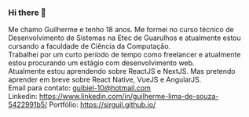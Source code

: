 ### Hi there 👋

Me chamo Guilherme e tenho 18 anos. Me formei no curso técnico de Desenvolvimento de Sistemas na Etec de Guarulhos e atualmente estou cursando a faculdade de Ciência da Computação. <br/>
Trabalhei por um  curto período de tempo como freelancer e atualmente estou procurando um estágio com desenvolvimento web.<br/>
Atualmente estou aprendendo sobre ReactJS e NextJS. Mas pretendo aprender em breve sobre React Native, VueJS e AngularJS.<br/>
Email para contato: guibiel-10@hotmail.com<br/>
Linkedin: https://www.linkedin.com/in/guilherme-lima-de-souza-5422991b5/
Portfólio: https://sirguil.github.io/
